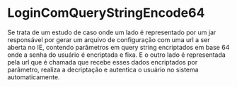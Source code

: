 # LoginComQueryStringEncode64
Se trata de um estudo de caso onde um lado é representado por um jar responsável por gerar um arquivo de configuração com uma url a ser aberta no IE, 
contendo parâmetros em query string encriptados em base 64 onde a senha do usuário é encriptada e fixa.
E o outro lado é representada pela url que é chamada que recebe esses dados encriptados por parâmetro, 
realiza a decriptação e autentica o usuário no sistema automaticamente.
